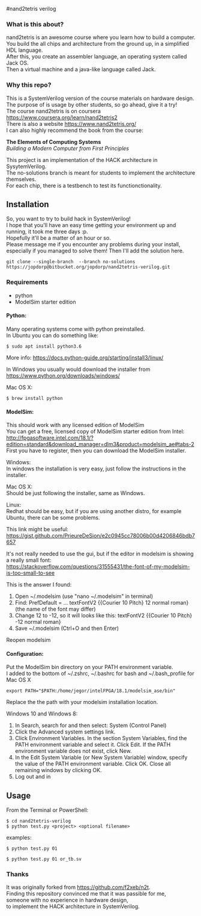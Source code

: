 #nand2tetris verilog

### What is this about?
nand2tetris is an awesome course where you learn how to build a computer.  
You build the all chips and architecture from the ground up, in a simplified HDL language.  
After this, you create an assembler language, an operating system called Jack OS.  
Then a virtual machine and a java-like language called Jack.  

### Why this repo?
This is a SystemVerilog version of the course materials on hardware design.  
The purpose of is usage by other students, so go ahead, give it a try!  
The course nand2tetris is on coursera https://www.coursera.org/learn/nand2tetris2  
There is also a website https://www.nand2tetris.org/  
I can also highly recommend the book from the course:  

**The Elements of Computing Systems**  
*Building a Modern Computer from First Principles*

This project is an implementation of the HACK architecture in SysytemVerilog.  
The no-solutions branch is meant for students to implement the architecture themselves.  
For each chip, there is a testbench to test its functionctionality.  

## Installation
So, you want to try to build hack in SystemVerilog!  
I hope that you'll have an easy time getting your environment up and running, it took me three days :p.  
Hopefully it'll be a matter of an hour or so.  
Please message me if you encounter any problems during your install,  
especially if you managed to solve them! Then I'll add the solution here.
```console
git clone --single-branch  --branch no-solutions https://jopdorp@bitbucket.org/jopdorp/nand2tetris-verilog.git
```
### Requirements
- python
- ModelSim starter edition
#### Python:
Many operating systems come with python preinstalled.  
In Ubuntu you can do something like:
```console
$ sudo apt install python3.6
```
More info: https://docs.python-guide.org/starting/install3/linux/  

In Windows you usually would download the installer from  https://www.python.org/downloads/windows/  

Mac OS X:
```console
$ brew install python
```
#### ModelSim:
This should work with any licensed edition of ModelSim  
You can get a free, licensed copy of ModelSim starter edition from Intel:  
http://fpgasoftware.intel.com/18.1/?edition=standard&download_manager=dlm3&product=modelsim_ae#tabs-2  
First you have to register, then you can download the ModelSim installer.

Windows:  
In windows the installation is very easy, just follow the instructions in the installer.

Mac OS X:  
Should be just following the installer, same as Windows.

Linux:  
Redhat should be easy, but if you are using another distro, for example Ubuntu, there can be some problems.  

This link might be useful:  
https://gist.github.com/PrieureDeSion/e2c0945cc78006b00d4206846bdb7657  

It's not really needed to use the gui, but if the editor in modelsim is showing a really small font:  
https://stackoverflow.com/questions/31555431/the-font-of-my-modelsim-is-too-small-to-see

This is the answer I found:
1. Open ~/.modelsim (use "nano ~/.modelsim" in terminal)
1. Find: PrefDefault = ... textFontV2 {{Courier 10 Pitch} 12 normal roman} (the name of the font may differ)
1. Change 12 to -12, so it will looks like this: textFontV2 {{Courier 10 Pitch} -12 normal roman} 
1. Save ~/.modelsim (Ctrl+O and then Enter)

Reopen modelsim
#### Configuration:

Put the ModelSim bin directory on your PATH environment variable.   
I added to the bottom of ~/.zshrc, ~/.bashrc for bash and ~/.bash_profile for Mac OS X
```
export PATH="$PATH:/home/jegor/intelFPGA/18.1/modelsim_ase/bin"
```
Replace the the path with your modelsim installation location.

Windows 10 and Windows 8:
1. In Search, search for and then select: System (Control Panel)  
1. Click the Advanced system settings link.  
1. Click Environment Variables. In the section System Variables, find the PATH environment variable and select it. Click Edit. If the PATH environment variable does not exist, click New.  
1. In the Edit System Variable (or New System Variable) window, specify the value of the PATH environment variable. Click OK. Close all remaining windows by clicking OK.  
1. Log out and in

## Usage
From the Terminal or PowerShell:
```console
$ cd nand2tetris-verilog
$ python test.py <project> <optional filename>
```
examples:
```console
$ python test.py 01
```
```console
$ python test.py 01 or_tb.sv
```

### Thanks
It was originally forked from https://github.com/f2xeb/n2t.  
Finding this repository convinced me that it was passible for me,  
someone with no experience in hardware design,  
to implement the HACK architecture in SystemVerilog.